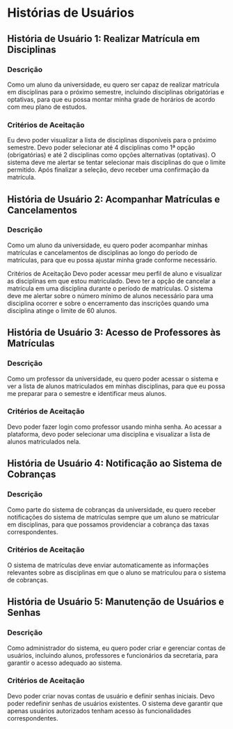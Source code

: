 # Histórias de Usuários

## História de Usuário 1: Realizar Matrícula em Disciplinas

### Descrição

Como um aluno da universidade, eu quero ser capaz de realizar matrícula em disciplinas para o próximo semestre, incluindo disciplinas obrigatórias e optativas, para que eu possa montar minha grade de horários de acordo com meu plano de estudos.

### Critérios de Aceitação

Eu devo poder visualizar a lista de disciplinas disponíveis para o próximo semestre.
Devo poder selecionar até 4 disciplinas como 1ª opção (obrigatórias) e até 2 disciplinas como opções alternativas (optativas).
O sistema deve me alertar se tentar selecionar mais disciplinas do que o limite permitido.
Após finalizar a seleção, devo receber uma confirmação da matrícula.

## História de Usuário 2: Acompanhar Matrículas e Cancelamentos

### Descrição

Como um aluno da universidade, eu quero poder acompanhar minhas matrículas e cancelamentos de disciplinas ao longo do período de matrículas, para que eu possa ajustar minha grade conforme necessário.

Critérios de Aceitação
Devo poder acessar meu perfil de aluno e visualizar as disciplinas em que estou matriculado.
Devo ter a opção de cancelar a matrícula em uma disciplina durante o período de matrículas.
O sistema deve me alertar sobre o número mínimo de alunos necessário para uma disciplina ocorrer e sobre o encerramento das inscrições quando uma disciplina atinge o limite de 60 alunos.

## História de Usuário 3: Acesso de Professores às Matrículas

### Descrição

Como um professor da universidade, eu quero poder acessar o sistema e ver a lista de alunos matriculados em minhas disciplinas, para que eu possa me preparar para o semestre e identificar meus alunos.

### Critérios de Aceitação

Devo poder fazer login como professor usando minha senha.
Ao acessar a plataforma, devo poder selecionar uma disciplina e visualizar a lista de alunos matriculados nela.

## História de Usuário 4: Notificação ao Sistema de Cobranças

### Descrição

Como parte do sistema de cobranças da universidade, eu quero receber notificações do sistema de matrículas sempre que um aluno se matricular em disciplinas, para que possamos providenciar a cobrança das taxas correspondentes.

### Critérios de Aceitação

O sistema de matrículas deve enviar automaticamente as informações relevantes sobre as disciplinas em que o aluno se matriculou para o sistema de cobranças.

## História de Usuário 5: Manutenção de Usuários e Senhas

### Descrição

Como administrador do sistema, eu quero poder criar e gerenciar contas de usuários, incluindo alunos, professores e funcionários da secretaria, para garantir o acesso adequado ao sistema.

### Critérios de Aceitação

Devo poder criar novas contas de usuário e definir senhas iniciais.
Devo poder redefinir senhas de usuários existentes.
O sistema deve garantir que apenas usuários autorizados tenham acesso às funcionalidades correspondentes.
